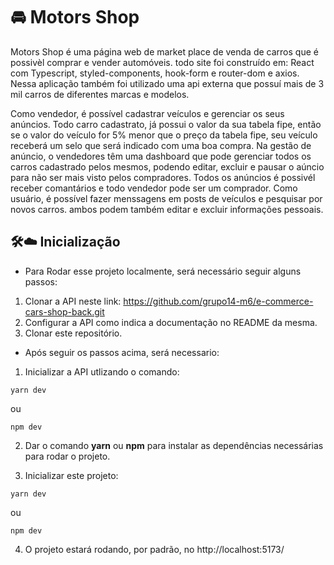# :oncoming_automobile: Motors Shop

Motors Shop é uma página web de market place de venda de carros que é possivèl comprar e vender 
automóveis. todo site foi construído em: React com Typescript, styled-components, hook-form e router-dom e axios. 
Nessa aplicação também foi utilizado uma api externa que possuí mais de 3 mil carros de diferentes marcas e modelos. 

Como vendedor, é possível cadastrar veículos e gerenciar os seus anúncios. Todo carro cadastrato, já possui o valor 
da sua tabela fipe, então se o valor do veículo for 5% menor que o preço da tabela fipe, seu veículo receberá um selo 
que será indicado com uma boa compra. Na gestão de anúncio, o vendedores têm uma dashboard que pode gerenciar todos os carros 
cadastrado pelos mesmos, podendo editar, excluir e pausar o aúncio para não ser mais visto pelos compradores. Todos os anúncios é possivél receber
comantários e todo vendedor pode ser um comprador. Como usuário, é possível fazer menssagens em posts de veículos e pesquisar por novos carros.
ambos podem também editar e excluir informações pessoais.

## 🛠️:cloud: Inicialização

* Para Rodar esse projeto localmente, será necessário seguir alguns passos:

1. Clonar a API neste link: https://github.com/grupo14-m6/e-commerce-cars-shop-back.git
2. Configurar a API como indica a documentação no README da mesma.
3. Clonar este repositório.

* Após seguir os passos acima, será necessario:

1. Inicializar a API utlizando o comando:

````
yarn dev
````

ou

````
npm dev
````

2. Dar o comando **yarn** ou **npm** para instalar as dependências necessárias para rodar o projeto.

3. Inicializar este projeto: 

````
yarn dev
````

ou

````
npm dev
````

4. O projeto estará rodando, por padrão, no http://localhost:5173/
